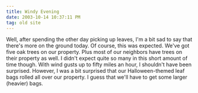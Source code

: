 ```yaml
---
title: Windy Evening
date: 2003-10-14 10:37:11 PM
tag: old site
---
```


Well, after spending the other day picking up leaves, I'm a bit sad to say that there's more on the ground today. Of course, this was expected. We've got five oak trees on our property. Plus most of our neighbors have trees on their property as well. I didn't expect quite so many in this short amount of time though. With wind gusts up to fifty miles an hour, I shouldn't have been surprised. However, I was a bit surprised that our Halloween-themed leaf bags rolled all over our property. I guess that we'll have to get some larger (heavier) bags.
